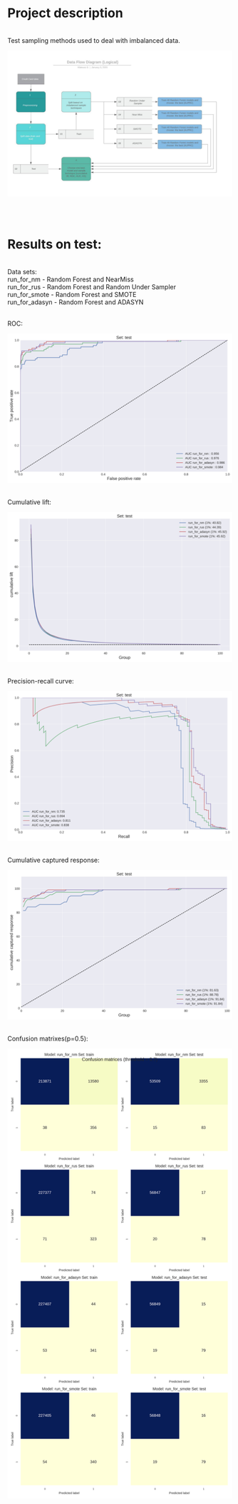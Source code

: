 # Project description
</br>
Test sampling methods used to deal with imbalanced data.
</br>

![alt text](https://github.com/mateusz-g94/DS-Fraud-detection/blob/master/data_flow.jpeg)

</br></br>

# Results on test:
</br>
Data sets: </br>
run_for_nm      - Random Forest and NearMiss </br>
run_for_rus     - Random Forest and Random Under Sampler </br>
run_for_smote   - Random Forest and SMOTE </br>
run_for_adasyn  - Random Forest and ADASYN </br> </br>

ROC:

![alt text](https://github.com/mateusz-g94/DS-Fraud-detection/blob/master/grp/roc_set_test.png)

</br>
Cumulative lift:

![alt text](https://github.com/mateusz-g94/DS-Fraud-detection/blob/master/grp/lift_cum_set_test.png)

</br>
Precision-recall curve:

![alt text](https://github.com/mateusz-g94/DS-Fraud-detection/blob/master/grp/prc_set_test.png)

</br>
Cumulative captured response:

![alt text](https://github.com/mateusz-g94/DS-Fraud-detection/blob/master/grp/captured_response_cum_set_test.png)

</br>
Confusion matrixes(p=0.5):

![alt text](https://github.com/mateusz-g94/DS-Fraud-detection/blob/master/grp/conf_matrix.png)
